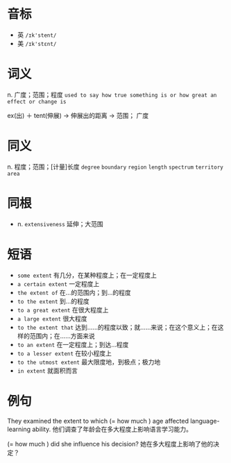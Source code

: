 # 音标

- 英 `/ɪk'stent/`
- 美 `/ɪk'stɛnt/`

# 词义

n. 广度；范围；程度
`used to say how true something is or how great an effect or change is`



ex(出) ＋ tent(伸展) → 伸展出的距离 → 范围； 广度

# 同义

n. 程度；范围；[计量]长度
`degree` `boundary` `region` `length` `spectrum` `territory` `area`

# 同根

- n. `extensiveness` 延伸；大范围

# 短语

- `some extent` 有几分，在某种程度上；在一定程度上
- `a certain extent` 一定程度上
- `the extent of` 在…的范围内；到…的程度
- `to the extent` 到…的程度
- `to a great extent` 在很大程度上
- `a large extent` 很大程度
- `to the extent that` 达到……的程度以致；就……来说；在这个意义上；在这样的范围内；在……方面来说
- `to an extent` 在一定程度上；到达…程度
- `to a lesser extent` 在较小程度上
- `to the utmost extent` 最大限度地，到极点；极力地
- `in extent` 就面积而言

# 例句

They examined the extent to which (= how much ) age affected language-learning ability.
他们调查了年龄会在多大程度上影响语言学习能力。

(= how much ) did she influence his decision?
她在多大程度上影响了他的决定？


